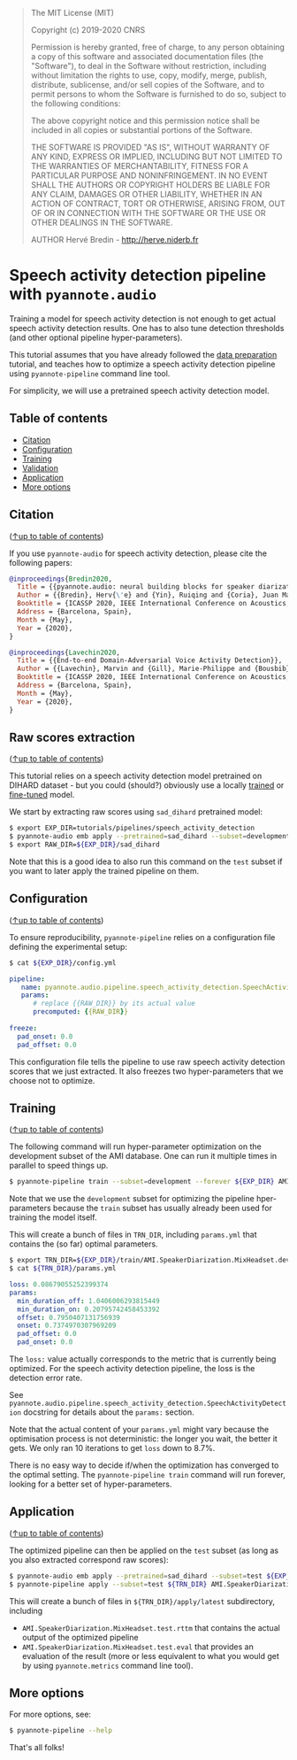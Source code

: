 > The MIT License (MIT)
>
> Copyright (c) 2019-2020 CNRS
>
> Permission is hereby granted, free of charge, to any person obtaining a copy
> of this software and associated documentation files (the "Software"), to deal
> in the Software without restriction, including without limitation the rights
> to use, copy, modify, merge, publish, distribute, sublicense, and/or sell
> copies of the Software, and to permit persons to whom the Software is
> furnished to do so, subject to the following conditions:
>
> The above copyright notice and this permission notice shall be included in all
> copies or substantial portions of the Software.
>
> THE SOFTWARE IS PROVIDED "AS IS", WITHOUT WARRANTY OF ANY KIND, EXPRESS OR
> IMPLIED, INCLUDING BUT NOT LIMITED TO THE WARRANTIES OF MERCHANTABILITY,
> FITNESS FOR A PARTICULAR PURPOSE AND NONINFRINGEMENT. IN NO EVENT SHALL THE
> AUTHORS OR COPYRIGHT HOLDERS BE LIABLE FOR ANY CLAIM, DAMAGES OR OTHER
> LIABILITY, WHETHER IN AN ACTION OF CONTRACT, TORT OR OTHERWISE, ARISING FROM,
> OUT OF OR IN CONNECTION WITH THE SOFTWARE OR THE USE OR OTHER DEALINGS IN THE
> SOFTWARE.
>
> AUTHOR
> Hervé Bredin - http://herve.niderb.fr

# Speech activity detection pipeline with `pyannote.audio`

Training a model for speech activity detection is not enough to get actual speech activity detection results. One has to also tune detection thresholds (and other optional pipeline hyper-parameters).

This tutorial assumes that you have already followed the [data preparation](../../data_preparation) tutorial, and teaches how to optimize a speech activity detection pipeline using `pyannote-pipeline` command line tool.

For simplicity, we will use a pretrained speech activity detection model.

## Table of contents
- [Citation](#citation)
- [Configuration](#configuration)
- [Training](#training)
- [Validation](#validation)
- [Application](#application)
- [More options](#more-options)

## Citation
([↑up to table of contents](#table-of-contents))

If you use `pyannote-audio` for speech activity detection, please cite the following papers:

```bibtex
@inproceedings{Bredin2020,
  Title = {{pyannote.audio: neural building blocks for speaker diarization}},
  Author = {{Bredin}, Herv{\'e} and {Yin}, Ruiqing and {Coria}, Juan Manuel and {Gelly}, Gregory and {Korshunov}, Pavel and {Lavechin}, Marvin and {Fustes}, Diego and {Titeux}, Hadrien and {Bouaziz}, Wassim and {Gill}, Marie-Philippe},
  Booktitle = {ICASSP 2020, IEEE International Conference on Acoustics, Speech, and Signal Processing},
  Address = {Barcelona, Spain},
  Month = {May},
  Year = {2020},
}
```

```bibtex
@inproceedings{Lavechin2020,
  Title = {{End-to-end Domain-Adversarial Voice Activity Detection}},
  Author = {{Lavechin}, Marvin and {Gill}, Marie-Philippe and {Bousbib}, Ruben and {Bredin}, Herv{\'e} and {Garcia-Perera}, Leibny Paola},
  Booktitle = {ICASSP 2020, IEEE International Conference on Acoustics, Speech, and Signal Processing},
  Address = {Barcelona, Spain},
  Month = {May},
  Year = {2020},
}
```

## Raw scores extraction
([↑up to table of contents](#table-of-contents))

This tutorial relies on a speech activity detection model pretrained on DIHARD dataset - but you could (should?) obviously use a locally [trained](../../models/speech_activity_detection) or [fine-tuned](../../finetune) model.

We start by extracting raw scores using `sad_dihard` pretrained model:

```bash
$ export EXP_DIR=tutorials/pipelines/speech_activity_detection
$ pyannote-audio emb apply --pretrained=sad_dihard --subset=development ${EXP_DIR} AMI.SpeakerDiarization.MixHeadset
$ export RAW_DIR=${EXP_DIR}/sad_dihard
```

Note that this is a good idea to also run this command on the `test` subset if you want to later apply the trained pipeline on them.

## Configuration
([↑up to table of contents](#table-of-contents))

To ensure reproducibility, `pyannote-pipeline` relies on a configuration file defining the experimental setup:

```bash
$ cat ${EXP_DIR}/config.yml
```
```yaml
pipeline:
   name: pyannote.audio.pipeline.speech_activity_detection.SpeechActivityDetection
   params:
      # replace {{RAW_DIR}} by its actual value
      precomputed: {{RAW_DIR}}
      
freeze:
  pad_onset: 0.0
  pad_offset: 0.0
```

This configuration file tells the pipeline to use raw speech activity detection scores that we just extracted. It also freezes two hyper-parameters that we choose not to optimize.

## Training
([↑up to table of contents](#table-of-contents))

The following command will run hyper-parameter optimization on the development subset of the AMI database. One can run it multiple times in parallel to speed things up.


```bash
$ pyannote-pipeline train --subset=development --forever ${EXP_DIR} AMI.SpeakerDiarization.MixHeadset
```

Note that we use the `development` subset for optimizing the pipeline hper-parameters because the `train` subset has usually already been used for training the model itself.

This will create a bunch of files in `TRN_DIR`, including `params.yml` that contains the (so far) optimal parameters.

```bash
$ export TRN_DIR=${EXP_DIR}/train/AMI.SpeakerDiarization.MixHeadset.development
$ cat ${TRN_DIR}/params.yml
```
```yaml
loss: 0.08679055252399374
params:
  min_duration_off: 1.0406006293815449
  min_duration_on: 0.20795742458453392
  offset: 0.7950407131756939
  onset: 0.7374970307969209
  pad_offset: 0.0
  pad_onset: 0.0
```

The `loss:` value actually corresponds to the metric that is currently being optimized. For the speech activity detection pipeline, the loss is the detection error rate.

See `pyannote.audio.pipeline.speech_activity_detection.SpeechActivityDetection` docstring for details about the `params:` section.


Note that the actual content of your `params.yml` might vary because the optimisation process is not deterministic: the longer you wait, the better it gets. We only ran 10 iterations to get `loss` down to 8.7%.

There is no easy way to decide if/when the optimization has converged to the optimal setting. The `pyannote-pipeline train` command will run forever, looking for a better set of hyper-parameters. 

## Application
([↑up to table of contents](#table-of-contents))

The optimized pipeline can then be applied on the `test` subset (as long as you also extracted correspond raw scores):

```bash
$ pyannote-audio emb apply --pretrained=sad_dihard --subset=test ${EXP_DIR} AMI.SpeakerDiarization.MixHeadset
$ pyannote-pipeline apply --subset=test ${TRN_DIR} AMI.SpeakerDiarization.MixHeadset
```

This will create a bunch of files in `${TRN_DIR}/apply/latest` subdirectory, including 
* `AMI.SpeakerDiarization.MixHeadset.test.rttm` that contains the actual output of the optimized pipeline
* `AMI.SpeakerDiarization.MixHeadset.test.eval` that provides an evaluation of the result (more or less equivalent to what you would get by using `pyannote.metrics` command line tool).


## More options

For more options, see:

```bash
$ pyannote-pipeline --help
```

That's all folks!
